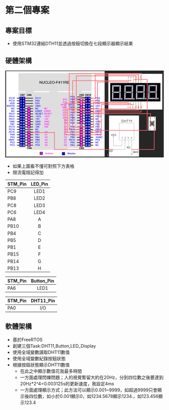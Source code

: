 # 第二個專案

## 專案目標

* 使用STM32連結DTH11並透過按鈕切換在七段顯示器顯示結果

## 硬體架構

![3.png](Image/3.png)

* 如果上圖看不懂可對照下方表格
* 限流電阻記得加

| STM_Pin | LED_Pin | 
|---------|:-------:|
| PC9     |  LED1   |
| PB8     |  LED2   |  
| PC8     |  LED3   |  
| PC6     |  LED4   | 
| PA8     |    A    |  
| PB10    |    B    |  
| PB4     |    C    |  
| PB5     |    D    | 
| PB1     |    E    | 
| PB15    |    F    |  
| PB14    |    G    |  
| PB13    |    H    |  

| STM_Pin | Button_Pin | 
|---------|:----------:|
| PA6     |    LED1    |

| STM_Pin | DHT11_Pin | 
|---------|:---------:|
| PA0     |    I/O    |

## 軟體架構

* 基於FreeRTOS
* 創建三個Task:DHT11,Button,LED_Display
* 使用全域變數讀取DHT11數值
* 使用全域變數紀錄按鈕狀態
* 根據按鈕狀態顯示DHT11數值
  * 在此之中顯示數值花我最多時間
  * 一方面處理閃爍問題；人的視覺暫留大約在20Hz，分到四位數之後要達到20Hz*2^4=0.003125s的更新速度，我設定4ms
  * 一方面處理顯示方式；此方法可以顯示0.001~9999，如超過9999只會顯示後四位數，如小於0.001顯示0，如1234.5678顯示1234.，如123.456顯示123.4
